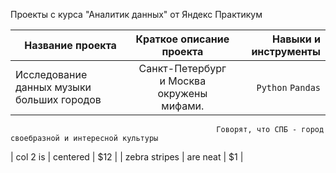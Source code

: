 Проекты с курса "Аналитик данных" от Яндекс Практикум

| Название проекта                              | Краткое описание проекта                              | Навыки и инструменты |
| -------------                                 |:-------------:                                        | -----:|
| Исследование данных музыки больших городов    | Санкт-Петербург и Москва окружены мифами.             | `Python` `Pandas` |
                                                  Говорят, что СПБ - город своебразной и интересной культуры               
| col 2 is      | centered      |   $12 |
| zebra stripes | are neat      |    $1 |
